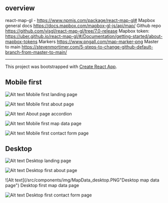 ## overview

react-map-gl -   https://www.npmjs.com/package/react-map-gl#
Mapbox general docs https://docs.mapbox.com/mapbox-gl-js/api/map/ 
Github repo https://github.com/visgl/react-map-gl/tree/7.0-release
Mapbox token: https://uber.github.io/react-map-gl/#/Documentation/getting-started/about-mapbox-tokens
Markers https://www.pngall.com/map-marker-png 
Master to main https://stevenmortimer.com/5-steps-to-change-github-default-branch-from-master-to-main/ 

--------------------------------------------------------------
This project was bootstrapped with [Create React App](https://github.com/facebook/create-react-app).

## Mobile first 

![Alt text](/src/components/img/LandingPage_mobile.PNG "mobile first landing page")
Mobile first landing page

![Alt text](/src/components/img/about_mobile.PNG "mobile first about page")
Mobile first about page

![Alt text](/src/components/img/about_mobile_accordion.PNG "mobile first about page")
About page accordion

![Alt text](/src/components/img/MapData_mobile.PNG "mobile first map data page")
Mobile first map data page

![Alt text](/src/components/img/contact_mobile.PNG "mobile first contact form page")
Mobile first contact form page

## Desktop

![Alt text](/src/components/img/LandingPage_desktop.PNG "desktop landing page")
Desktop landing page

![Alt text](/src/components/img/about_desktop.PNG "Desktop about page")
Desktop first about page

![Alt text](/src/components/img/MapData_desktop.PNG"Desktop map data page")
Desktop first map data page

![Alt text](/src/components/img/contact_desktop.PNG "Desktop contact form page")
Desktop first contact form page
